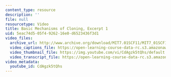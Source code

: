 ```yaml
---
content_type: resource
description: ''
file: null
resourcetype: Video
title: Basic Mechanisms of Cloning, Excerpt 1
uid: 5eac74d5-05f4-9262-16e0-d6523436f3d1
video_files:
  archive_url: http://www.archive.org/download/MIT7.01SCF11/MIT7_01SCF11_track09_300k.mp4
  video_captions_file: https://open-learning-course-data-rc.s3.amazonaws.com/7-01sc-fundamentals-of-biology-fall-2011/f9d609e641fe57379cb0110737b39bde_CdAgzk5tQhs.vtt
  video_thumbnail_file: https://img.youtube.com/vi/CdAgzk5tQhs/default.jpg
  video_transcript_file: https://open-learning-course-data-rc.s3.amazonaws.com/7-01sc-fundamentals-of-biology-fall-2011/6a7b29ab7d34e291047037036ea54c8a_CdAgzk5tQhs.pdf
video_metadata:
  youtube_id: CdAgzk5tQhs
---
```

